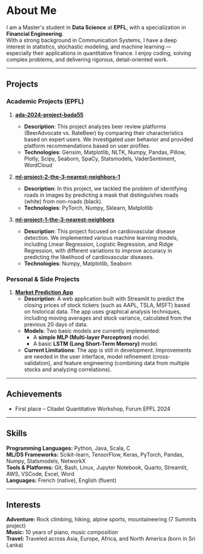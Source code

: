 # About Me

I am a Master's student in **Data Science** at **EPFL**, with a specialization in **Financial Engineering**.  
With a strong background in Communication Systems, I have a deep interest in statistics, stochastic modeling, and machine learning — especially their applications in quantitative finance. I enjoy coding, solving complex problems, and delivering rigorous, detail-oriented work.

---

## Projects

### Academic Projects (EPFL)

1. **[ada-2024-project-bada55](https://github.com/your-username/ada-2024-project-bada55)**
   - **Description**: This project analyzes beer review platforms (BeerAdvocate vs. RateBeer) by comparing their characteristics based on expert users. We investigated user behavior and provided platform recommendations based on user profiles. 
   - **Technologies**: Gensim, Matplotlib, NLTK, Numpy, Pandas, Pillow, Plotly, Scipy, Seaborn, SpaCy, Statsmodels, VaderSentiment, WordCloud

2. **[ml-project-2-the-3-nearest-neighbors-1](https://github.com/your-username/ml-project-2-the-3-nearest-neighbors-1)**
   - **Description**: In this project, we tackled the problem of identifying roads in images by predicting a mask that distinguishes roads (white) from non-roads (black). 
   - **Technologies**: PyTorch, Numpy, Sklearn, Matplotlib

3. **[ml-project-1-the-3-nearest-neighbors](https://github.com/your-username/ml-project-1-the-3-nearest-neighbors)**
   - **Description**: This project focused on cardiovascular disease detection. We implemented various machine learning models, including Linear Regression, Logistic Regression, and Ridge Regression, with different variations to improve accuracy in predicting the likelihood of cardiovascular diseases.
   - **Technologies**: Numpy, Matplotlib, Seaborn


### Personal & Side Projects

1. **[Market Prediction App](https://market-p8qwtca6ent3mcsqvkfrkc.streamlit.app/)**
   - **Description**: A web application built with Streamlit to predict the closing prices of stock tickers (such as AAPL, TSLA, MSFT) based on historical data. The app uses graphical analysis techniques, including moving averages and stock variance, calculated from the previous 20 days of data.
   - **Models**: Two basic models are currently implemented:
     - A **simple MLP (Multi-layer Perceptron)** model.
     - A basic **LSTM (Long Short-Term Memory)** model.
   - **Current Limitations**: The app is still in development. Improvements are needed in the user interface, model refinement (cross-validation), and feature engineering (combining data from multiple stocks and analyzing correlations).


---

## Achievements

- First place – Citadel Quantitative Workshop, Forum EPFL 2024

---

## Skills

**Programming Languages:** Python, Java, Scala, C  
**ML/DS Frameworks:** Scikit-learn, TensorFlow, Keras, PyTorch, Pandas, Numpy, Statsmodels, NetworkX  
**Tools & Platforms:** Git, Bash, Linux, Jupyter Notebook, Quarto, Streamlit, AWS, VSCode, Excel, Word  
**Languages:** French (native), English (fluent)

---

## Interests

**Adventure:** Rock climbing, hiking, alpine sports, mountaineering (7 Summits project)  
**Music:** 10 years of piano, music composition  
**Travel:** Traveled across Asia, Europe, Africa, and North America (born in Sri Lanka)
